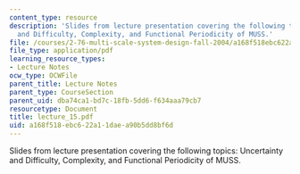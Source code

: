 ```yaml
---
content_type: resource
description: 'Slides from lecture presentation covering the following topics: Uncertainty
  and Difficulty, Complexity, and Functional Periodicity of MUSS.'
file: /courses/2-76-multi-scale-system-design-fall-2004/a168f518ebc622a11daea90b5dd8bf6d_lecture_15.pdf
file_type: application/pdf
learning_resource_types:
- Lecture Notes
ocw_type: OCWFile
parent_title: Lecture Notes
parent_type: CourseSection
parent_uid: dba74ca1-bd7c-18fb-5dd6-f634aaa79cb7
resourcetype: Document
title: lecture_15.pdf
uid: a168f518-ebc6-22a1-1dae-a90b5dd8bf6d
---
```

Slides from lecture presentation covering the following topics: Uncertainty and Difficulty, Complexity, and Functional Periodicity of MUSS.